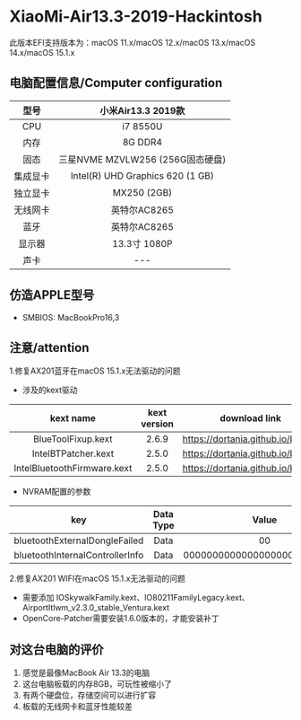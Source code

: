 # XiaoMi-Air13.3-2019-Hackintosh

此版本EFI支持版本为：macOS 11.x/macOS 12.x/macOS 13.x/macOS 14.x/macOS 15.1.x

## 电脑配置信息/Computer configuration

|        型号         | 小米Air13.3 2019款 |
| :-------------------------: | :----------: |
|     CPU   | i7 8550U |
|     内存     | 8G DDR4 |
| 固态 | 三星NVME MZVLW256 (256G固态硬盘) |
|     集成显卡  | Intel(R) UHD Graphics 620  (1 GB) |
|     独立显卡     | MX250 (2GB) |
| 无线网卡 | 英特尔AC8265 |
|     蓝牙      | 英特尔AC8265 |
|     显示器     |    13.3寸 1080P    |
| 声卡 |    ---    |

## 仿造APPLE型号

- SMBIOS: MacBookPro16,3


## 注意/attention

1.修复AX201蓝牙在macOS 15.1.x无法驱动的问题

- 涉及的kext驱动

|          kext name          | kext version |           download link            |
| :-------------------------: | :----------: | :--------------------------------: |
|     BlueToolFixup.kext      |    2.6.9     | https://dortania.github.io/builds/ |
|     IntelBTPatcher.kext     |    2.5.0     | https://dortania.github.io/builds/ |
| IntelBluetoothFirmware.kext |    2.5.0     | https://dortania.github.io/builds/ |


- NVRAM配置的参数

|               key               | Data Type |            Value             |
| :-----------------------------: | :-------: | :--------------------------: |
|  bluetoothExternalDongleFailed  |   Data    |              00              |
| bluetoothInternalControllerInfo |   Data    | 0000000000000000000000000000 |

2.修复AX201 WIFI在macOS 15.1.x无法驱动的问题

- 需要添加 IOSkywalkFamily.kext、IO80211FamilyLegacy.kext、AirportItlwm_v2.3.0_stable_Ventura.kext
- OpenCore-Patcher需要安装1.6.0版本的，才能安装补丁



## 对这台电脑的评价

1. 感觉是最像MacBook Air 13.3的电脑
2. 这台电脑板载的内存8GB，可玩性被缩小了
3. 有两个硬盘位，存储空间可以进行扩容
4. 板载的无线网卡和蓝牙性能较差



